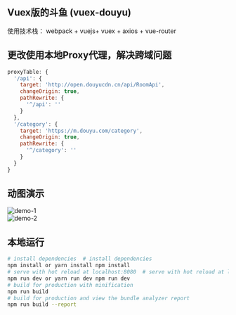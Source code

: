 ## Vuex版的斗鱼 (vuex-douyu)

使用技术栈： webpack + vuejs+ vuex + axios + vue-router	

## 更改使用本地Proxy代理，解决跨域问题

```js	
proxyTable: {	
  '/api': {	
    target: 'http://open.douyucdn.cn/api/RoomApi',	
    changeOrigin: true,	
    pathRewrite: {	
      '^/api': ''	
    }	
  },	
  '/category': {	
    target: 'https://m.douyu.com/category',	
    changeOrigin: true,	
    pathRewrite: {	
      '^/category': ''	
    }	
  }	
}	
```	

## 动图演示	
![demo-1](https://github.com/axhello/vuex-douyu/blob/master/screenshot/demo-1.gif)	
![demo-2](https://github.com/axhello/vuex-douyu/blob/master/screenshot/demo-2.gif)	

## 本地运行	

 ``` bash
# install dependencies	# install dependencies
npm install or yarn install	npm install
 # serve with hot reload at localhost:8080	# serve with hot reload at localhost:8080
npm run dev or yarn run dev	npm run dev
 # build for production with minification
npm run build
 # build for production and view the bundle analyzer report
npm run build --report
```